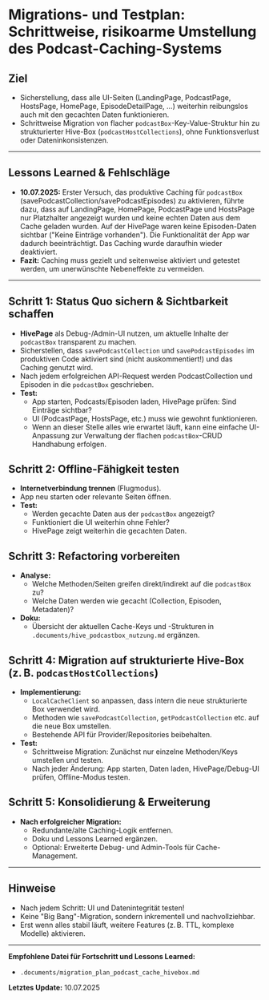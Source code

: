 # Migrations- und Testplan: Schrittweise, risikoarme Umstellung des Podcast-Caching-Systems

## Ziel
- Sicherstellung, dass alle UI-Seiten (LandingPage, PodcastPage, HostsPage, HomePage, EpisodeDetailPage, ...) weiterhin reibungslos auch mit den gecachten Daten funktionieren.
- Schrittweise Migration von flacher `podcastBox`-Key-Value-Struktur hin zu strukturierter Hive-Box (`podcastHostCollections`), ohne Funktionsverlust oder Dateninkonsistenzen.

---

## Lessons Learned & Fehlschläge
- **10.07.2025:** Erster Versuch, das produktive Caching für `podcastBox` (savePodcastCollection/savePodcastEpisodes) zu aktivieren, führte dazu, dass auf LandingPage, HomePage, PodcastPage und HostsPage nur Platzhalter angezeigt wurden und keine echten Daten aus dem Cache geladen wurden. Auf der HivePage waren keine Episoden-Daten sichtbar ("Keine Einträge vorhanden"). Die Funktionalität der App war dadurch beeinträchtigt. Das Caching wurde daraufhin wieder deaktiviert. 
- **Fazit:** Caching muss gezielt und seitenweise aktiviert und getestet werden, um unerwünschte Nebeneffekte zu vermeiden.

---

## Schritt 1: Status Quo sichern & Sichtbarkeit schaffen
- **HivePage** als Debug-/Admin-UI nutzen, um aktuelle Inhalte der `podcastBox` transparent zu machen.
- Sicherstellen, dass `savePodcastCollection` und `savePodcastEpisodes` im produktiven Code aktiviert sind (nicht auskommentiert!) und das Caching genutzt wird.
- Nach jedem erfolgreichen API-Request werden PodcastCollection und Episoden in die `podcastBox` geschrieben.
- **Test:**
  - App starten, Podcasts/Episoden laden, HivePage prüfen: Sind Einträge sichtbar?
  - UI (PodcastPage, HostsPage, etc.) muss wie gewohnt funktionieren.
  - Wenn an dieser Stelle alles wie erwartet läuft, kann eine einfache UI-Anpassung zur Verwaltung der flachen `podcastBox`-CRUD Handhabung erfolgen.

## Schritt 2: Offline-Fähigkeit testen
- **Internetverbindung trennen** (Flugmodus).
- App neu starten oder relevante Seiten öffnen.
- **Test:**
  - Werden gecachte Daten aus der `podcastBox` angezeigt?
  - Funktioniert die UI weiterhin ohne Fehler?
  - HivePage zeigt weiterhin die gecachten Daten.

## Schritt 3: Refactoring vorbereiten
- **Analyse:**
  - Welche Methoden/Seiten greifen direkt/indirekt auf die `podcastBox` zu?
  - Welche Daten werden wie gecacht (Collection, Episoden, Metadaten)?
- **Doku:**
  - Übersicht der aktuellen Cache-Keys und -Strukturen in `.documents/hive_podcastbox_nutzung.md` ergänzen.

## Schritt 4: Migration auf strukturierte Hive-Box (z. B. `podcastHostCollections`)
- **Implementierung:**
  - `LocalCacheClient` so anpassen, dass intern die neue strukturierte Box verwendet wird.
  - Methoden wie `savePodcastCollection`, `getPodcastCollection` etc. auf die neue Box umstellen.
  - Bestehende API für Provider/Repositories beibehalten.
- **Test:**
  - Schrittweise Migration: Zunächst nur einzelne Methoden/Keys umstellen und testen.
  - Nach jeder Änderung: App starten, Daten laden, HivePage/Debug-UI prüfen, Offline-Modus testen.

## Schritt 5: Konsolidierung & Erweiterung
- **Nach erfolgreicher Migration:**
  - Redundante/alte Caching-Logik entfernen.
  - Doku und Lessons Learned ergänzen.
  - Optional: Erweiterte Debug- und Admin-Tools für Cache-Management.

---

## Hinweise
- Nach jedem Schritt: UI und Datenintegrität testen!
- Keine "Big Bang"-Migration, sondern inkrementell und nachvollziehbar.
- Erst wenn alles stabil läuft, weitere Features (z. B. TTL, komplexe Modelle) aktivieren.

---

**Empfohlene Datei für Fortschritt und Lessons Learned:**
- `.documents/migration_plan_podcast_cache_hivebox.md`

**Letztes Update:** 10.07.2025
